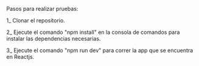 Pasos para realizar pruebas:

1_ Clonar el repositorio.

2_ Ejecute el comando "npm install" en la consola de comandos para instalar las dependencias necesarias.

3_ Ejecute el comando "npm run dev" para correr la app que se encuentra en Reactjs.
